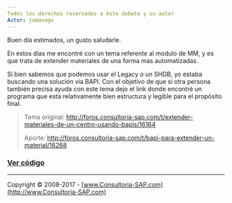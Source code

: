 ```yaml
---
Todos los derechos reservados a éste debate y su autor
Autor: jumanago
---
```


Buen día estimados, un gusto saludarle.

En estos días me encontré con un tema referente al modulo de MM, y es que trata de extender materiales de una forma mas automatizadas.

Si bien sabemos que podemos usar el Legacy o un SHDB, yo estaba buscando una solución vía BAPI. Con el objetivo de que si otra persona también precisa ayuda con este tema dejo el link donde encontré un programa que esta relativamente bien estructura y legible para el propósito final.


>Tema original: http://foros.consultoria-sap.com/t/extender-materiales-de-un-centro-usando-bapis/16164
>
>Aporte: http://foros.consultoria-sap.com/t/bapi-para-extender-un-material/16268
>

### [Ver código](https://github.com/SidVal/ABAP/blob/master/codigos/bapi-extender-material/bapi_extender.abap)

***

Copyright © 2008-2017 - [www.Consultoria-SAP.com](http://www.Consultoria-SAP.com)
